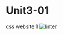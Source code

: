 # Unit3-01
css website 1
 [![linter](https://github.com/nadia-basarab/Unit3-01/workflows/linter/badge.svg)](https://github.com/marketplace/actions/super-linter)   
